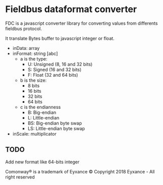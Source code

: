 # Fieldbus dataformat converter

FDC is a javascript converter library for converting values from differents fieldbus protocol.

It translate Bytes buffer to javascript integer or float.

- inData:     array
- inFormat:   string [abc]
  - a is the type:
    - U: Unsigned (8, 16 and 32 bits)
    - S: Signed (16 and 32 bits)
    - F: Float (32 and 64 bits)
  - b is the size:
    - 8 bits
    - 16 bits
    - 32 bits
    - 64 bits
  - c is the endianness
    - B: Big-endian
    - L: Little-endian
    - BS: Big-endian byte swap
    - LS: Little-endian byte swap
- inScale:    multiplicator

## TODO

Add new format like 64-bits integer

Comonway® is a trademark of Eyxance
© Copyright 2018 Eyxance - All right reserved